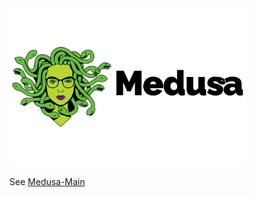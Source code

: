 <img src="./docs/Logos/Medusa Color/Medusa RGB.jpg" alt="Medusa Logo" style="width:75%;"/>

See [Medusa-Main](https://github.com/Medusa-ML)
